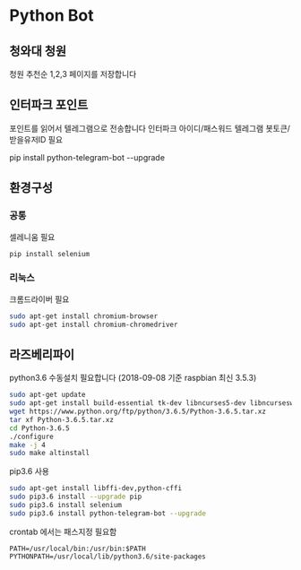 # Python Bot


## 청와대 청원 
청원 추천순 1,2,3 페이지를 저장합니다

## 인터파크 포인트
포인트를 읽어서 텔레그램으로 전송합니다
인터파크 아이디/패스워드
텔레그램 봇토큰/받을유저ID 필요

pip install python-telegram-bot --upgrade

## 환경구성

### 공통

셀레니움 필요
```
pip install selenium
```

### 리눅스

크롬드라이버 필요
```bash
sudo apt-get install chromium-browser
sudo apt-get install chromium-chromedriver
```



## 라즈베리파이
python3.6 수동설치 필요합니다 (2018-09-08 기준 raspbian 최신 3.5.3)

```bash
sudo apt-get update
sudo apt-get install build-essential tk-dev libncurses5-dev libncursesw5-dev libreadline6-dev libdb5.3-dev libgdbm-dev libsqlite3-dev libssl-dev libbz2-dev libexpat1-dev liblzma-dev zlib1g-dev
wget https://www.python.org/ftp/python/3.6.5/Python-3.6.5.tar.xz
tar xf Python-3.6.5.tar.xz
cd Python-3.6.5
./configure
make -j 4
sudo make altinstall
```

pip3.6 사용
```bash
sudo apt-get install libffi-dev,python-cffi
sudo pip3.6 install --upgrade pip
sudo pip3.6 install selenium
sudo pip3.6 install python-telegram-bot --upgrade
```
crontab 에서는 패스지정 필요함
```
PATH=/usr/local/bin:/usr/bin:$PATH
PYTHONPATH=/usr/local/lib/python3.6/site-packages
````
